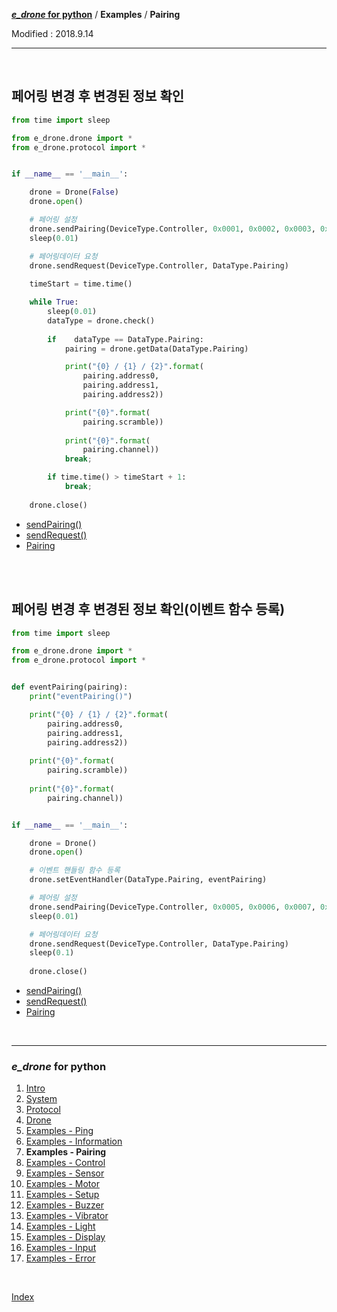 **[*e_drone* for python](index.md)** / **Examples** / **Pairing**

Modified : 2018.9.14

---

<br>


## <a name="Pairing">페어링 변경 후 변경된 정보 확인</a>

```py
from time import sleep

from e_drone.drone import *
from e_drone.protocol import *


if __name__ == '__main__':

    drone = Drone(False)
    drone.open()

    # 페어링 설정
    drone.sendPairing(DeviceType.Controller, 0x0001, 0x0002, 0x0003, 0x04, 0x05)
    sleep(0.01)

    # 페어링데이터 요청
    drone.sendRequest(DeviceType.Controller, DataType.Pairing)
    
    timeStart = time.time()

    while True:
        sleep(0.01)
        dataType = drone.check()
        
        if    dataType == DataType.Pairing:
            pairing = drone.getData(DataType.Pairing)

            print("{0} / {1} / {2}".format(
                pairing.address0, 
                pairing.address1, 
                pairing.address2))

            print("{0}".format(
                pairing.scramble))
                
            print("{0}".format(
                pairing.channel))
            break;

        if time.time() > timeStart + 1:
            break;
    
    drone.close()
```

- [sendPairing()](04_drone.md#sendPairing)
- [sendRequest()](04_drone.md#sendRequest)
- [Pairing](03_protocol.md#Pairing)



<br>
<br>


## 페어링 변경 후 변경된 정보 확인(이벤트 함수 등록)

```py
from time import sleep

from e_drone.drone import *
from e_drone.protocol import *


def eventPairing(pairing):
    print("eventPairing()")

    print("{0} / {1} / {2}".format(
        pairing.address0, 
        pairing.address1, 
        pairing.address2))
    
    print("{0}".format(
        pairing.scramble))
    
    print("{0}".format(
        pairing.channel))


if __name__ == '__main__':

    drone = Drone()
    drone.open()

    # 이벤트 핸들링 함수 등록
    drone.setEventHandler(DataType.Pairing, eventPairing)

    # 페어링 설정
    drone.sendPairing(DeviceType.Controller, 0x0005, 0x0006, 0x0007, 0x08, 0x09)
    sleep(0.01)

    # 페어링데이터 요청
    drone.sendRequest(DeviceType.Controller, DataType.Pairing)
    sleep(0.1)
    
    drone.close()
```

- [sendPairing()](04_drone.md#sendPairing)
- [sendRequest()](04_drone.md#sendRequest)
- [Pairing](03_protocol.md#Pairing)


<br>


---

<h3><i>e_drone</i> for python</H3>

 1. [Intro](01_intro.md)
 2. [System](02_system.md)
 3. [Protocol](03_protocol.md)
 4. [Drone](04_drone.md)
 5. [Examples - Ping](examples_01_ping.md)
 6. [Examples - Information](examples_02_information.md)
 7. **Examples - Pairing**
 8. [Examples - Control](examples_04_control.md)
 9. [Examples - Sensor](examples_05_sensor.md)
10. [Examples - Motor](examples_06_motor.md)
11. [Examples - Setup](examples_07_setup.md)
12. [Examples - Buzzer](examples_08_buzzer.md)
13. [Examples - Vibrator](examples_09_vibrator.md)
14. [Examples - Light](examples_10_light.md)
15. [Examples - Display](examples_11_display.md)
16. [Examples - Input](examples_12_input.md)
17. [Examples - Error](examples_13_error.md)

<br>

[Index](index.md)
